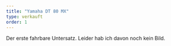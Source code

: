```yaml
---
title: "Yamaha DT 80 MX"
type: verkauft
order: 1
--- 
```

Der erste fahrbare Untersatz. Leider hab ich davon noch kein Bild. 